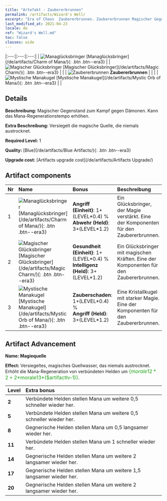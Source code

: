 ```yaml
---
title: "Artefakt - Zaubererbrunnen"
permalink: /artifacts/Wizard's Well/
excerpt: "Era of Chaos  Zaubererbrunnen. Zaubererbrunnen Magischer Gegenstand zum Kampf gegen Dämonen. Kann das Mana-Regenerationstempo erhöhen."
last_modified_at: 2021-04-23
locale: de
ref: "Wizard's Well.md"
toc: false
classes: wide
---
```


  |:---:|:---:|:---:| 
  | ![Managlücksbringer](/images/t/artifact_40211.png) [Managlücksbringer](/de/artifacts/Charm of Mana/){: .btn .btn--era3} |   | ![Magischer Glücksbringer](/images/t/artifact_40212.png) [Magischer Glücksbringer](/de/artifacts/Magic Charm/){: .btn .btn--era3} | 
  |   | ![Zaubererbrunnen](/images/t/icon_artifact_21.png) **Zaubererbrunnen** |  | 
  |   | ![Mystische Manakugel](/images/t/artifact_40213.png) [Mystische Manakugel](/de/artifacts/Mystic Orb of Mana/){: .btn .btn--era3} |   | 


## Details

 **Beschreibung:** Magischer Gegenstand zum Kampf gegen Dämonen. Kann das Mana-Regenerationstempo erhöhen.

 **Extra Beschreibung:** Versiegelt die magische Quelle, die niemals austrocknet.

 **Required Level:** 1

 **Quality:** [Blue](/de/artifacts/Blue Artifacts/){: .btn .btn--era3}

 **Upgrade cost:** [Artifacts upgrade cost](/de/artifacts/Artifacts Upgrade/)



## Artifact components

  | Nr |    Name    |   Bonus | Beschreibung | 
  |:---|:-----------|:--------|:------------| 
  | 1 | ![Managlücksbringer](/images/t/artifact_40211.png) [Managlücksbringer](/de/artifacts/Charm of Mana/){: .btn .btn--era3} | **Angriff (Einheit)**: 1+(LEVEL\*0.4) %<br/>**Abwehr (Held)**: 3+(LEVEL\*1.2) | Ein Glücksbringer, der Magie verstärkt. Eine der Komponenten für den Zaubererbrunnen. | 
  | 2 | ![Magischer Glücksbringer](/images/t/artifact_40212.png) [Magischer Glücksbringer](/de/artifacts/Magic Charm/){: .btn .btn--era3} | **Gesundheit (Einheit)**: 1+(LEVEL\*0.4) %<br/>**Intelligenz (Held)**: 3+(LEVEL\*1.2) | Ein Glücksbringer mit magischen Kräften. Eine der Komponenten für den Zaubererbrunnen. | 
  | 3 | ![Mystische Manakugel](/images/t/artifact_40213.png) [Mystische Manakugel](/de/artifacts/Mystic Orb of Mana/){: .btn .btn--era3} | **Zauberschaden**: 1+(LEVEL\*0.4) %<br/>**Angriff (Held)**: 3+(LEVEL\*1.2) | Eine Kristallkugel mit starker Magie. Eine der Komponenten für den Zaubererbrunnen. | 


## Artifact Advancement

 **Name: Magiequelle**

 **Effect:** Versiegeltes, magisches Quellwasser, das niemals austrocknet. Erhöht die Mana-Regeneration von verbündeten Helden um <span style="color: #1ca216;font-size:16px">{$morale12*2+2*$morale13*($artifactlv-1)}</span>.

  |  Level  |    Extra bonus  | 
  |:--------|:----------------| 
  | **2** | Verbündete Helden stellen Mana um weitere 0,5 schneller wieder her. | 
  | **5** | Verbündete Helden stellen Mana um weitere 0,5 schneller wieder her. | 
  | **8** | Gegnerische Helden stellen Mana um 0,5 langsamer wieder her. | 
  | **11** | Verbündete Helden stellen Mana um 1 schneller wieder her. | 
  | **14** | Gegnerische Helden stellen Mana um weitere 2 langsamer wieder her. | 
  | **17** | Gegnerische Helden stellen Mana um weitere 1,5 langsamer wieder her. | 
  | **20** | Gegnerische Helden stellen Mana um weitere 2 langsamer wieder her. | 
